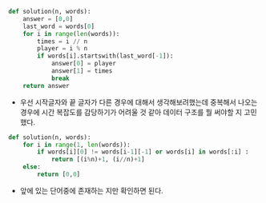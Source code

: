 ```py
def solution(n, words):
    answer = [0,0]
    last_word = words[0]
    for i in range(len(words)):
        times = i // n
        player = i % n
        if words[i].startswith(last_word[-1]):
            answer[0] = player
            answer[1] = times
            break
    return answer
```

- 우선 시작글자와 끝 글자가 다른 경우에 대해서 생각해보려했는데 중복해서 나오는 경우에 시간 복잡도를 감당하기가 어려울 것 같아 데이터 구조를 뭘 써야할 지 고민했다.

```py
def solution(n, words):
    for i in range(1, len(words)):
        if words[i][0] != words[i-1][-1] or words[i] in words[:i] :
            return [(i%n)+1, (i//n)+1]
    else:
        return [0,0]
```

- 앞에 있는 단어중에 존재하는 지만 확인하면 된다.
